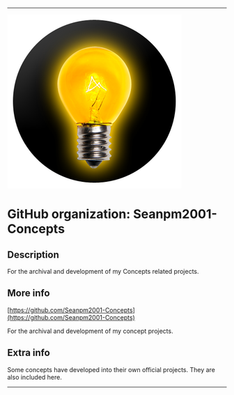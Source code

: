 
***

![Concept.png failed to load. The file may be missing or corrupt. Check the file path for errors first.](/AdditionalInfo/2/Seanpm2001-Concepts/Concept.png)

# GitHub organization: Seanpm2001-Concepts

## Description

For the archival and development of my Concepts related projects.

## More info

[https://github.com/Seanpm2001-Concepts](https://github.com/Seanpm2001-Concepts)

For the archival and development of my concept projects.

## Extra info

Some concepts have developed into their own official projects. They are also included here.

***
